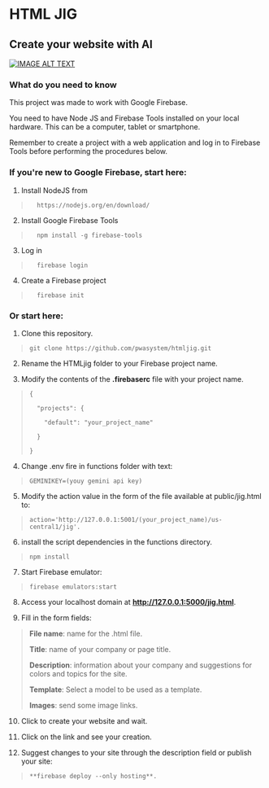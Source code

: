 # HTML JIG
## Create your website with AI

[![IMAGE ALT TEXT](https://img.youtube.com/vi/uD-li67fNmg/0.jpg)](https://www.youtube.com/watch?v=uD-li67fNmg "Video Title")

### What do you need to know

This project was made to work with Google Firebase.

You need to have Node JS and Firebase Tools installed on your local hardware. This can be a computer, tablet or smartphone.

Remember to create a project with a web application and log in to Firebase Tools before performing the procedures below.

### If you're new to Google Firebase, start here:

1. Install NodeJS from
>		https://nodejs.org/en/download/

2. Install Google Firebase Tools
>		npm install -g firebase-tools

3. Log in
>		firebase login

4. Create a Firebase project
>		firebase init

### Or start here:

1. Clone this repository.
>     git clone https://github.com/pwasystem/htmljig.git

2. Rename the HTMLjig folder to your Firebase project name.
  
3. Modify the contents of the **.firebaserc** file with your project name.
>     {
> 
>       "projects": {
> 
>         "default": "your_project_name"
> 
>       }
> 
>     }

4. Change .env fire in functions folder with text:
>     GEMINIKEY=(youy gemini api key)


5. Modify the action value in the form of the file available at public/jig.html to:
>     action='http://127.0.0.1:5001/(your_project_name)/us-central1/jig'.

6. install the script dependencies in the functions directory.
>     npm install

7. Start Firebase emulator:
>     firebase emulators:start

8. Access your localhost domain at **http://127.0.0.1:5000/jig.html**.

9. Fill in the form fields:

> **File name**: name for the .html file.
> 
> **Title**: name of your company or page title.
> 
> **Description**: information about your company and suggestions for colors and topics for the site.
> 
> **Template**: Select a model to be used as a template.
> 
> **Images**: send some image links.

10. Click to create your website and wait.

11. Click on the link and see your creation.

12. Suggest changes to your site through the description field or publish your site:
>     **firebase deploy --only hosting**.
